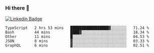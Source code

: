 ### Hi there 👋

[![Linkedin Badge](https://img.shields.io/badge/-Adroaldo%20Pagliari-6633cc?style=flat-square&logo=Linkedin&logoColor=white&link=https://www.linkedin.com/in/adroaldo-pagliari-5856363b/)](https://www.linkedin.com/in/adroaldo-pagliari-5856363b/)

<!--
**adroaldopagliari/adroaldopagliari** is a ✨ _special_ ✨ repository because its `README.md` (this file) appears on your GitHub profile.

Here are some ideas to get you started:

- 🔭 I’m currently working on ...
- 🌱 I’m currently learning ...
- 👯 I’m looking to collaborate on ...
- 🤔 I’m looking for help with ...
- 💬 Ask me about ...
- 📫 How to reach me: ...
- 😄 Pronouns: ...
- ⚡ Fun fact: ...
-->

<!--START_SECTION:waka-->
```text
TypeScript   2 hrs 53 mins   █████████████████▓░░░░░░░   71.24 % 
Bash         44 mins         ████▓░░░░░░░░░░░░░░░░░░░░   18.34 % 
Other        11 mins         █░░░░░░░░░░░░░░░░░░░░░░░░   04.53 % 
JSON         8 mins          ▓░░░░░░░░░░░░░░░░░░░░░░░░   03.33 % 
GraphQL      6 mins          ▓░░░░░░░░░░░░░░░░░░░░░░░░   02.51 % 
```
<!--END_SECTION:waka-->
